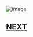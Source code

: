 ![image](https://user-images.githubusercontent.com/55537056/100245721-b7703880-2f7b-11eb-9bcf-7bbc0f8995f9.png)
 
## [NEXT](./test.md)
